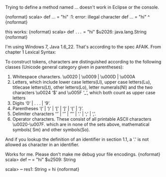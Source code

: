 Trying to define a method named ... doesn't work in Eclipse or the console.

{noformat}
scala>   def ... = "hi"
<console>:1: error: illegal character
         def ... = "hi"
             ^
{noformat}

this works:
{noformat}
scala> def `...` = "hi"
$u2026: java.lang.String
{noformat}

I'm using Windows 7, Java 1.6_22. 
That's according to the spec AFAIK. From chapter 1 Lexical Syntax:

To construct tokens, characters are distinguished according to the following classes
(Unicode general category given in parentheses):

1. Whitespace characters. \u0020 | \u0009 | \u000D | \u000A
2. Letters, which include lower case letters(Ll), upper case letters(Lu), titlecase
letters(Lt), other letters(Lo), letter numerals(Nl) and the two characters
\u0024 ‘$’ and \u005F ‘_’, which both count as upper case letters
3. Digits ‘0’ | . . . | ‘9’.
4. Parentheses ‘(’ | ‘)’ | ‘[’ | ‘]’ | ‘{’ | ‘}’.
5. Delimiter characters ‘‘’ | ‘’’ | ‘"’ | ‘.’ | ‘;’ | ‘,’.
6. Operator characters. These consist of all printable ASCII characters
\u0020-\u007F. which are in none of the sets above, mathematical symbols(
Sm) and other symbols(So).

And if you lookup the definition of an identifier in section 1.1, a '.' is not allowed as character in an identifier. 

Works for me.  Please don't make me debug your file encodings.
{noformat}
scala> def ┉ = "hi"
$u2509: String

scala> ┉ 
res1: String = hi
{noformat}
